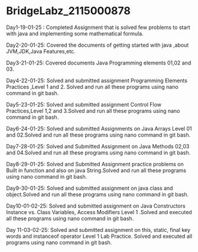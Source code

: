 # BridgeLabz_2115000878
Day1-19-01-25 :
Completed Assignment that is solved few problems to start with java and implementing some mathematical formula.

Day2-20-01-25: 
Covered the documents of getting started with java ,about JVM,JDK,Java Features,etc.

Day3-21-01-25: 
Covered documents Java Programming elements 01,02 and 03.

Day4-22-01-25: 
Solved and submitted assignment Programming Elements Practices ,Level 1 and 2. Solved and run all these programs using nano command in git bash.

Day5-23-01-25: 
Solved and submitted assignment Control Flow Practices,Level 1,2 and 3.Solved and run all these programs using nano command in git bash.

Day6-24-01-25: 
Solved and submitted Assignments on Java Arrays Level 01 and 02.Solved and run all these programs using nano command in git bash.

Day7-28-01-25:
Solved and Submitted Assignment on Java Methods 02,03 and 04.Solved and run all these programs using nano command in git bash.

Day8-29-01-25:
Solved and Submitted Assignment practice problems on Built in function and also on java String.Solved and run all these programs using nano command in git bash.

Day9-30-01-25:
Solved and submitted assignment on java class and object.Solved and run all these programs using nano command in git bash.

Day10-01-02-25:
Solved and submitted assignment on Java Constructors Instance vs. Class Variables, Access Modifiers Level 1 .Solved and executed all these programs using nano command in git bash.

Day 11-03-02-25:
Solved and submitted assignment on this, static, final key words and instanceof operator Level 1 Lab Practice. Solved and executed all programs using nano command in git bash.

